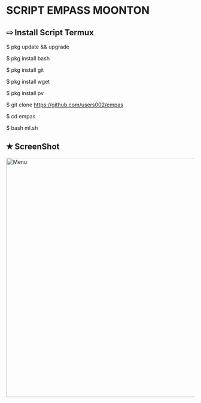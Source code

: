 #  SCRIPT EMPASS MOONTON

## ⇨  Install Script Termux

$ pkg update && upgrade  

$ pkg install bash

$ pkg install git  

$ pkg install wget

$ pkg install pv
 
$ git clone https://github.com/users002/empas

$ cd empas

$ bash ml.sh


## ✭ ScreenShot
 <img src="" width="640" title="ScreenShot" alt="Menu">
</p> 
